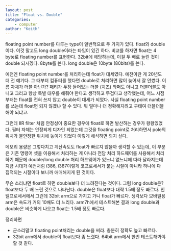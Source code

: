 ```yaml
---
layout: post
title: "Float vs. Double"
categories:
    - computer
author: "Keith"
---
```


floating point number를 다루는 type이 일반적으로 두 가지가 있다. float와 double이다. 이것 말고도 long double이라는 타입이 있긴 하다. 비교를 하자면 float는 4 byte로 floating number를 표현한다. 32bit에 해당하는데, 이걸 두 배로 늘린 것이 double 되시겠다. 8byte를 쓴다. long double은 10byte (80bits)를 쓴다.

예전엔 floating point number를 처리하는데 float가 대세였다. 예전이란 게 20년도 더 전 얘기다. 그 때부터 컴퓨터를 했다면 double로 처리하면 많이 늦어서 잘 안썼다. 이름 자체가 더블 아닌가? 패티가 두장 들어있는 더블 (치즈) 와퍼도 아니고 더블더블도 아니고 그리고 항상 특별 대우를 해줘야 한다고 생각하고 무겁다고 생각했는데, 어느 시점부터는 float를 전혀 쓰지 않고 double이 대세가 되었다. 사실 floating point number를 쓰는데 float면 되지 않겠냐 할 수 있다. 뭐 얼마나 더 정확해지려고 구태여 더블더블 해야 되냐고.

그런데 IIR filter 처럼 안정성이 중요한 경우에 float로 하면 발산하는 경우가 왕왕있었다. 필터 자체는 안정되게 디자인 되었는데 그것을 floating point로 처리하면서 pole의 위치가 불안정한 위치에 놓이게 되었다 이렇게 해석하면 되지 싶다.

메모리 용량은 그렇다치고 계산속도도 float가 빠르지 않을까 생각할 수 있는데, 이 부분은 기존 명령어 셋을 이용해서 처리하는 게 아니라 전담 처리 하드웨어를 사용해서 처리하기 때문에 double/long double 처리 하드웨어가 있느냐 없느냐에 따라 달라지는데 지금 시대가 예전처럼 i386, i387이렇게 코프로세서가 붙는 시절이 아니라 하나에 다 집적되는 시절이다 보니까 애매해지게 된 것이다.

무슨 소리냐면 float로 하면 double보다 더 느려진다는 것이다. 그럼 long double은? float보다 두 배 느린 것으로 나타난다. double은 float보다 대략 1.5배 정도 빠르다. 인텔프로세서에서 그런데 32bit arm으로 가지고 가니 float가 빠르다. 생각보다 모바일용 arm은 속도가 거의 10배도 더 느리다. arm7h에서 테스트해본 결과 long double과 double은 비슷하게 나오고 float는 1.5배 정도 빠르다.

정리하면
- 군소리말고 floating point처리는 double을 써라. 충분히 정확도 높고 빠르다.
- 32bit arm에서 double이 float보다 좀 느렸다. 64bit arm에서 한번 테스트해봐야 할 것 같다.


